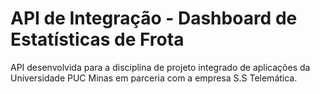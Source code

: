 # API de Integração - Dashboard de Estatísticas de Frota

API desenvolvida para a disciplina de projeto integrado de aplicações da Universidade PUC Minas em parceria com a empresa S.S Telemática.